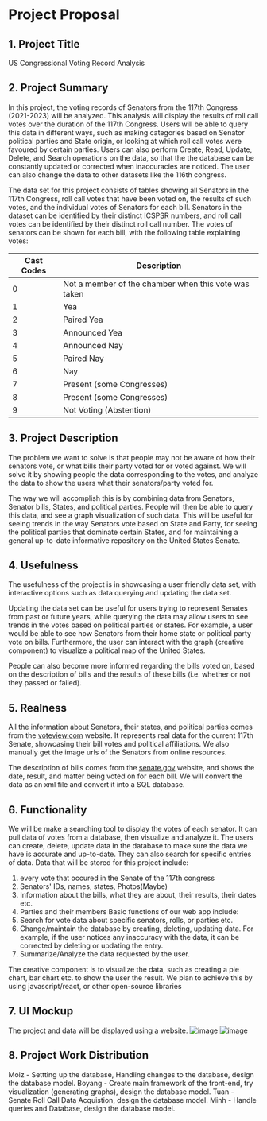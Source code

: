# Project Proposal

## 1. Project Title
US Congressional Voting Record Analysis
## 2. Project Summary
In this project, the voting records of Senators from the 117th Congress (2021-2023) will be analyzed. This analysis will display the results of roll call votes over the duration of the 117th Congress. Users will be able to query this data in different ways, such as making categories based on Senator political parties and State origin, or looking at which roll call votes were favoured by certain parties. Users can also perform Create, Read, Update, Delete, and Search operations on the data, so that the the database can be constantly updated or corrected when inaccuracies are noticed. The user can also change the data to other datasets like the 116th congress.

The data set for this project consists of tables showing all Senators in the 117th Congress, roll call votes that have been voted on, the results of such votes, and the individual votes of Senators for each bill. Senators in the dataset can be identified by their distinct ICSPSR numbers, and roll call votes can be identified by their distinct roll call number. The votes of senators can be shown for each bill, with the following table explaining votes:

| Cast Codes |       Description    |
| -----------|----------------------|
| 0  |       Not a member of the chamber when this vote was taken     |
| 1  |      Yea    |
| 2  |      Paired Yea     |
| 3  |      Announced Yea     |
| 4  |      Announced Nay     |
| 5  |      Paired Nay     |
| 6  |      Nay     |
| 7  |      Present (some Congresses)     |
| 8  |      Present (some Congresses)     |
| 9  |      Not Voting (Abstention)     |


## 3. Project Description
The problem we want to solve is that people may not be aware of how their senators vote, or what bills their party voted for or voted against. We will solve it by showing people the data corresponding to the votes, and analyze the data to show the users what their senators/party voted for.

The way we will accomplish this is by combining data from Senators, Senator bills, States, and political parties. People will then be able to query this data, and see a graph visualization of such data. This will be useful for seeing trends in the way Senators vote based on State and Party, for seeing the political parties that dominate certain States, and for maintaining a general up-to-date informative repository on the United States Senate. 
## 4. Usefulness
The usefulness of the project is in showcasing a user friendly data set, with interactive options such as data querying and updating the data set. 

Updating the data set can be useful for users trying to represent Senates from past or future years, while querying the data may allow users to see trends in the votes based on political parties or states. For example, a user would be able to see how Senators from their home state or political party vote on bills. Furthermore, the user can interact with the graph (creative component) to visualize a political map of the United States.

People can also become more informed regarding the bills voted on, based on the description of bills and the results of these bills (i.e. whether or not they passed or failed). 
## 5. Realness
All the information about Senators, their states, and political parties comes from the [voteview.com](https://voteview.com/data) website. It represents real data for the current 117th Senate, showcasing their bill votes and political affiliations. We also manually get the image urls of the Senators from online resources. 

The description of bills comes from the [senate.gov](www.senate.gov/legislative/LIS/roll_call_lists/vote_menu_117_1.html) website, and shows the date, result, and matter being voted on for each bill. We will convert the data as an xml file and convert it into a SQL database. 
## 6. Functionality
We will be make a searching tool to display the votes of each senator. It can pull data of votes from a database, then visualize and analyze it.
The users can create, delete, update data in the database to make sure the data we have is accurate and up-to-date. They can also search for specific entries of data.
Data that will be stored for this project include:
1. every vote that occured in the Senate of the 117th congress
2. Senators' IDs, names, states, Photos(Maybe)
3. Information about the bills, what they are about, their results, their dates etc.
4. Parties and their members
Basic functions of our web app include:
1. Search for vote data about specific senators, rolls, or parties etc.
2. Change/maintain the database by creating, deleting, updating data. For example, if the user notices any inaccuracy with the data, it can be corrected by deleting or updating the entry.
3. Summarize/Analyze the data requested by the user.

The creative component is to visualize the data, such as creating a pie chart, bar chart etc. to show the user the result. We plan to achieve this by using javascript/react, or other open-source libraries
## 7. UI Mockup
The project and data will be displayed using a website.
![image](https://media.github-dev.cs.illinois.edu/user/12602/files/019b4588-6ef6-4c57-ae0a-775666475fa2)
![image](https://media.github-dev.cs.illinois.edu/user/12602/files/193836dc-f164-4492-a7b3-c16c1526e68e)
## 8. Project Work Distribution
Moiz - Settting up the database, Handling changes to the database, design the database model.
Boyang - Create main framework of the front-end, try visualization (generating graphs), design the database model.
Tuan - Senate Roll Call Data Acquistion, design the database model.
Minh - Handle queries and Database, design the database model.
